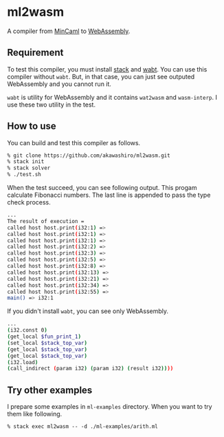 # ml2wasm
A compiler from [MinCaml](http://esumii.github.io/min-caml/) to [WebAssembly](https://webassembly.org/).
## Requirement
To test this compiler, you must install [stack](https://docs.haskellstack.org/en/stable/README/) and [wabt](https://github.com/WebAssembly/wabt).
You can use this compiler without `wabt`.
But, in that case, you can just see outputed WebAssembly and you cannot run it.

`wabt` is utility for WebAssembly and it contains `wat2wasm` and `wasm-interp`.
I use these two utility in the test.
## How to use
You can build and test this compiler as follows.
```sh
% git clone https://github.com/akawashiro/ml2wasm.git
% stack init
% stack solver
% ./test.sh
```
When the test succeed, you can see following output.
This progam calculate Fibonacci numbers.
The last line is appended to pass the type check process.
```sh
...
The result of execution =
called host host.print(i32:1) =>
called host host.print(i32:1) =>
called host host.print(i32:1) =>
called host host.print(i32:2) =>
called host host.print(i32:3) =>
called host host.print(i32:5) =>
called host host.print(i32:8) =>
called host host.print(i32:13) =>
called host host.print(i32:21) =>
called host host.print(i32:34) =>
called host host.print(i32:55) =>
main() => i32:1
```
If you didn't install `wabt`, you can see only WebAssembly.
```sh
...
(i32.const 0)
(get_local $fun_print_1)
(set_local $stack_top_var)
(get_local $stack_top_var)
(get_local $stack_top_var)
(i32.load)
(call_indirect (param i32) (param i32) (result i32))))
```
## Try other examples
I prepare some examples in `ml-examples` directory.
When you want to try them like following.
```
% stack exec ml2wasm -- -d ./ml-examples/arith.ml
```